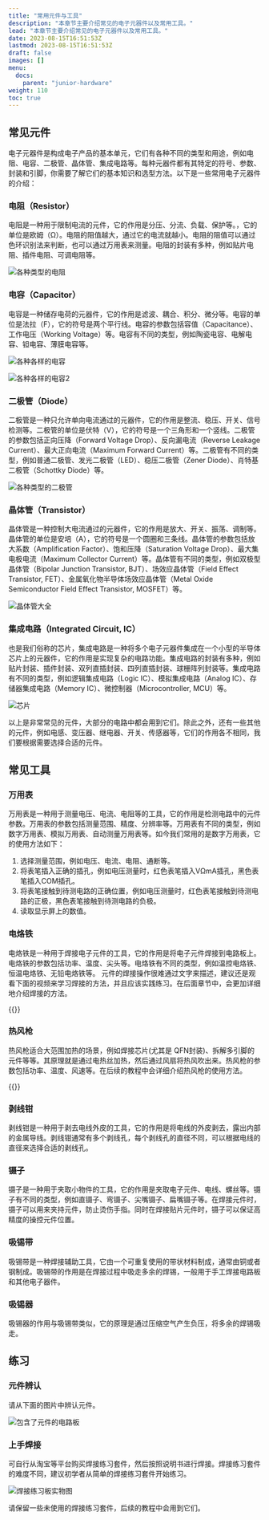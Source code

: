 ```yaml
---
title: "常用元件与工具"
description: "本章节主要介绍常见的电子元器件以及常用工具。"
lead: "本章节主要介绍常见的电子元器件以及常用工具。"
date: 2023-08-15T16:51:53Z
lastmod: 2023-08-15T16:51:53Z
draft: false
images: []
menu:
  docs:
    parent: "junior-hardware"
weight: 110
toc: true
---
```


## 常见元件

电子元器件是构成电子产品的基本单元，它们有各种不同的类型和用途，例如电阻、电容、二极管、晶体管、集成电路等。每种元器件都有其特定的符号、参数、封装和引脚，你需要了解它们的基本知识和选型方法。以下是一些常用电子元器件的介绍：

### 电阻（Resistor）

电阻是一种用于限制电流的元件，它的作用是分压、分流、负载、保护等。，它的单位是欧姆（Ω）。电阻的阻值越大，通过它的电流就越小。电阻的阻值可以通过色环识别法来判断，也可以通过万用表来测量。电阻的封装有多种，例如贴片电阻、插件电阻、可调电阻等。

![各种类型的电阻](resistor.png)

### 电容（Capacitor）

电容是一种储存电荷的元器件，它的作用是滤波、耦合、积分、微分等。电容的单位是法拉（F），它的符号是两个平行线。电容的参数包括容值（Capacitance）、工作电压（Working Voltage）等。电容有不同的类型，例如陶瓷电容、电解电容、钽电容、薄膜电容等。

![各种各样的电容](capacitor.png)

![各种各样的电容2](capacitor2.png)

### 二极管（Diode）

二极管是一种只允许单向电流通过的元器件，它的作用是整流、稳压、开关、信号检测等。二极管的单位是伏特（V），它的符号是一个三角形和一个竖线。二极管的参数包括正向压降（Forward Voltage Drop）、反向漏电流（Reverse Leakage Current）、最大正向电流（Maximum Forward Current）等。二极管有不同的类型，例如普通二极管、发光二极管（LED）、稳压二极管（Zener Diode）、肖特基二极管（Schottky Diode）等。

![各种类型的二极管](diode.png)


### 晶体管（Transistor）

晶体管是一种控制大电流通过的元器件，它的作用是放大、开关、振荡、调制等。晶体管的单位是安培（A），它的符号是一个圆圈和三条线。晶体管的参数包括放大系数（Amplification Factor）、饱和压降（Saturation Voltage Drop）、最大集电极电流（Maximum Collector Current）等。晶体管有不同的类型，例如双极型晶体管（Bipolar Junction Transistor, BJT）、场效应晶体管（Field Effect Transistor, FET）、金属氧化物半导体场效应晶体管（Metal Oxide Semiconductor Field Effect Transistor, MOSFET）等。

![晶体管大全](transistor.png)

### 集成电路（Integrated Circuit, IC）

也是我们俗称的芯片，集成电路是一种将多个电子元器件集成在一个小型的半导体芯片上的元器件，它的作用是实现复杂的电路功能。集成电路的封装有多种，例如贴片封装、插件封装、双列直插封装、四列直插封装、球栅阵列封装等。集成电路有不同的类型，例如逻辑集成电路（Logic IC）、模拟集成电路（Analog IC）、存储器集成电路（Memory IC）、微控制器（Microcontroller, MCU）等。

![芯片](ic.png)

以上是非常常见的元件，大部分的电路中都会用到它们。除此之外，还有一些其他的元件，例如电感、变压器、继电器、开关、传感器等，它们的作用各不相同，我们要根据需要选择合适的元件。

## 常见工具

### 万用表

万用表是一种用于测量电压、电流、电阻等的工具，它的作用是检测电路中的元件参数。万用表的参数包括测量范围、精度、分辨率等。万用表有不同的类型，例如数字万用表、模拟万用表、自动测量万用表等。如今我们常用的是数字万用表，它的使用方法如下：

1. 选择测量范围，例如电压、电流、电阻、通断等。
2. 将表笔插入正确的插孔，例如电压测量时，红色表笔插入VΩmA插孔，黑色表笔插入COM插孔。
3. 将表笔接触到待测电路的正确位置，例如电压测量时，红色表笔接触到待测电路的正极，黑色表笔接触到待测电路的负极。
3. 读取显示屏上的数值。

### 电烙铁

电烙铁是一种用于焊接电子元件的工具，它的作用是将电子元件焊接到电路板上。电烙铁的参数包括功率、温度、尖头等。电烙铁有不同的类型，例如温控电烙铁、恒温电烙铁、无铅电烙铁等。
元件的焊接操作很难通过文字来描述，建议还是观看下面的视频来学习焊接的方法，并且应该实践练习。在后面章节中，会更加详细地介绍焊接的方法。

{{<bilibili args="?aid=768414348&bvid=BV1qr4y1J7bW&cid=584634540&page=1" >}}

### 热风枪

热风枪适合大范围加热的场景，例如焊接芯片(尤其是 QFN封装)、拆解多引脚的元件等等。其原理就是通过电热丝加热，然后通过风扇将热风吹出来。热风枪的参数包括功率、温度、风速等。在后续的教程中会详细介绍热风枪的使用方法。

{{<bilibili args="?aid=689291698&bvid=BV13m4y1w7d7&cid=866737169&page=1" >}}

### 剥线钳

剥线钳是一种用于剥去电线外皮的工具，它的作用是将电线的外皮剥去，露出内部的金属导线。剥线钳通常有多个剥线孔，每个剥线孔的直径不同，可以根据电线的直径来选择合适的剥线孔。

### 镊子

镊子是一种用于夹取小物件的工具，它的作用是夹取电子元件、电线、螺丝等。镊子有不同的类型，例如直镊子、弯镊子、尖嘴镊子、扁嘴镊子等。在焊接元件时，镊子可以用来夹持元件，防止烫伤手指。同时在焊接贴片元件时，镊子可以保证高精度的操控元件位置。

### 吸锡带

吸锡带是一种焊接辅助工具，它由一个可重复使用的带状材料制成，通常由铜或者钢制成。吸锡带的作用是在焊接过程中吸走多余的焊锡，一般用于手工焊接电路板和其他电子器件。

### 吸锡器

吸锡器的作用与吸锡带类似，它的原理是通过压缩空气产生负压，将多余的焊锡吸走。

## 练习

### 元件辨认

请从下面的图片中辨认元件。

![包含了元件的电路板](pcb_1.png)

### 上手焊接

可自行从淘宝等平台购买焊接练习套件，然后按照说明书进行焊接。焊接练习套件的难度不同，建议初学者从简单的焊接练习套件开始练习。

![焊接练习板实物图](pcb_2.png)

请保留一些未使用的焊接练习套件，后续的教程中会用到它们。